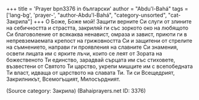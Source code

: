 +++
title = 'Prayer bpn3376 in български'
author = "Abdu'l-Bahá"
tags = ['lang-bg', 'prayer-', "author-Abdu'l-Bahá", "category-unsorted", "cat-Закрила"]
+++
О Боже, Боже мой! Защити верните Си слуги от злините на себичността и страстта, закриляй ги със зоркото око на любящото Си благоволение от всякаква ненавист, омраза и завист, приюти ги в непревземаемата крепост на грижовността Си и защитени от стрелите на съмнението, направи ги проявления на славните Си знамения, освети лицата им с ярките лъчи, които се леят от Зората на божественото Ти единство, зарадвай сърцата им със стиховете, възвестени от Святото Ти царство, укрепи мишците им с всепобедната Ти власт, идваща от царството на славата Ти.
Ти си Всещедрият, Закрилникът, Всемогъщият, Милосърдният.

(Source category: Закрила)
(Bahaiprayers.net ID: 3376)
